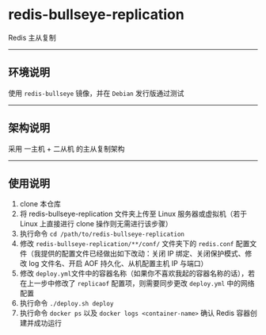 # redis-bullseye-replication

Redis 主从复制

------

## 环境说明

使用 `redis-bullseye` 镜像，并在 `Debian` 发行版通过测试

------

## 架构说明

采用 一主机 + 二从机 的主从复制架构

------

## 使用说明

1. clone 本仓库
2. 将 redis-bullseye-replication 文件夹上传至 Linux 服务器或虚拟机（若于 Linux 上直接进行 clone 操作则无需进行该步骤）
3. 执行命令 `cd /path/to/redis-bullseye-replication` 
4. 修改 `redis-bullseye-replication/**/conf/` 文件夹下的 `redis.conf` 配置文件（我提供的配置文件已经做出如下改动：关闭 IP 绑定、关闭保护模式、修改 log 文件名、开启 AOF 持久化、从机配置主机 IP 与端口）
5. 修改 `deploy.yml`文件中的容器名称（如果你不喜欢我起的容器名称的话），若在上一步中修改了 `replicaof` 配置项，则需要同步更改 `deploy.yml` 中的网络配置
6. 执行命令 `./deploy.sh deploy`
7. 执行命令 `docker ps` 以及 `docker logs <container-name>` 确认 Redis 容器创建并成功运行